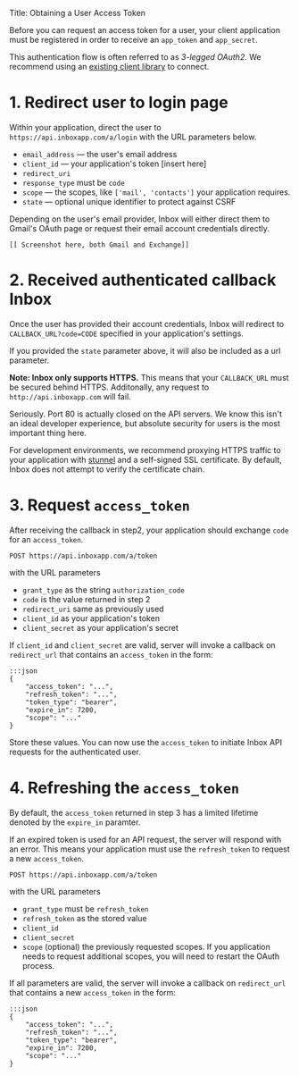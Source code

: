 Title: Obtaining a User Access Token

Before you can request an access token for a user, your client application must be registered in order to receive an `app_token` and `app_secret`.

This authentication flow is often referred to as *3-legged OAuth2*. We recommend using an [existing client library](http://oauth.net/2/) to connect. 


# 1. Redirect user to login page

Within your application, direct the user to `https://api.inboxapp.com/a/login` with the URL parameters below.
    
* `email_address` —  the user's email address
* `client_id` — your application's token [insert here]
* `redirect_uri`
* `response_type` must be `code`
* `scope` — the scopes, like `['mail', 'contacts']` your application requires.
* `state` — optional unique identifier to protect against CSRF

Depending on the user's email provider, Inbox will either direct them to Gmail's OAuth page or request their email account credentials directly.

    [[ Screenshot here, both Gmail and Exchange]]




# 2. Received authenticated callback Inbox

Once the user has provided their account credentials, Inbox will redirect to `CALLBACK_URL?code=CODE` specified in your application's settings. 

If you provided the `state` parameter above, it will also be included as a url parameter.

**Note: Inbox only supports HTTPS.** This means that your `CALLBACK_URL` must be secured behind HTTPS. Additonally, any request to `http://api.inboxapp.com` will fail. 

Seriously. Port 80 is actually closed on the API servers. We know this isn't an ideal developer experience, but absolute security for users is the most important thing here. 

For development environments, we recommend proxying HTTPS traffic to your application with [stunnel](https://www.stunnel.org/index.html) and a self-signed SSL certificate. By default, Inbox does not attempt to verify the certificate chain. 


# 3. Request `access_token`

After receiving the callback in step2, your application should exchange `code` for an `access_token`. 

    POST https://api.inboxapp.com/a/token
    
  with the URL parameters
  
  * `grant_type` as the string `authorization_code`
  * `code` is the value returned in step 2
  * `redirect_uri` same as previously used
  * `client_id` as your application's token
  * `client_secret` as your application's secret



If `client_id` and `client_secret` are valid, server will invoke a callback on `redirect_url` that contains an `access_token` in the form:

```
:::json
{
    "access_token": "...",
    "refresh_token": "...",
    "token_type": "bearer",
    "expire_in": 7200,
    "scope": "..."
}   
```


Store these values. You can now use the `access_token` to initiate Inbox API requests for the authenticated user.


# 4. Refreshing the `access_token`

By default, the `access_token` returned in step 3 has a limited lifetime  denoted by the `expire_in` paramter. 

If an expired token is used for an API request, the server will respond with an error. This means your application must use the `refresh_token` to request a new `access_token`. 

    POST https://api.inboxapp.com/a/token
        
  with the URL parameters
  
  * `grant_type` must be `refresh_token`
  * `refresh_token` as the stored value
  * `client_id`
  * `client_secret`
  * `scope` (optional) the previously requested scopes. If you application needs to request additional scopes, you will need to restart the OAuth process. 

If all parameters are valid, the server will invoke a callback on `redirect_url` that contains a new `access_token` in the form:

```
:::json
{
    "access_token": "...",
    "refresh_token": "...",
    "token_type": "bearer",
    "expire_in": 7200,
    "scope": "..."
}   
```

